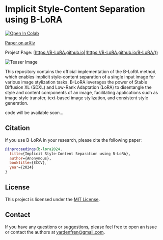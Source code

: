 # Implicit Style-Content Separation using B-LoRA

[![Open In Colab](https://colab.research.google.com/assets/colab-badge.svg)]("")

[Paper on arXiv](https://arxiv.org/abs/your-paper-id)

Project Page: [https://B-LoRA.github.io](https://B-LoRA.github.io/B-LoRA/))

![Teaser Image](images/example_image.png)

This repository contains the official implementation of the B-LoRA method, which enables implicit style-content separation of a single input image for various image stylization tasks. B-LoRA leverages the power of Stable Diffusion XL (SDXL) and Low-Rank Adaptation (LoRA) to disentangle the style and content components of an image, facilitating applications such as image style transfer, text-based image stylization, and consistent style generation.

code will be available soon...

## Citation

If you use B-LoRA in your research, please cite the following paper:

```bibtex
@inproceedings{b-lora2024,
  title={Implicit Style-Content Separation using B-LoRA},
  author={Anonymous},
  booktitle={ECCV},
  year={2024}
}
```

## License

This project is licensed under the [MIT License](LICENSE).

## Contact

If you have any questions or suggestions, please feel free to open an issue or contact the authors at [yardenfren@gmail.com](mailto:yardenfren@gmail.com).
